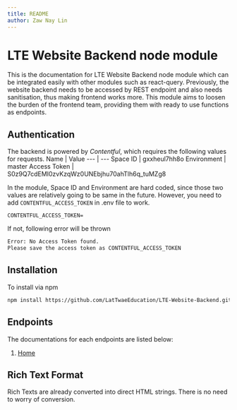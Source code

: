 ```yaml
---
title: README
author: Zaw Nay Lin
---
```


# LTE Website Backend node module

This is the documentation for LTE Website Backend node module which can be integrated easily with other modules such as react-query.
Previously, the website backend needs to be accessed by REST endpoint and also needs sanitisation, thus making frontend works more.
This module aims to loosen the burden of the frontend team, providing them with ready to use functions as endpoints.

## Authentication

The backend is powered by _Contentful_, which requires the following values for requests.
Name | Value
--- | ---
Space ID | gxxheul7hh8o
Environment | master
Access Token | S0z9Q7cdEMI0zvKzqWz0UNEbjhu70ahTlh6q_tuMZg8

In the module, Space ID and Environment are hard coded, since those two values are relatively going to be same in the future.
However, you need to add `CONTENTFUL_ACCESS_TOKEN` in .env file to work.

```.env
CONTENTFUL_ACCESS_TOKEN=
```

If not, following error will be thrown

```sh
Error: No Access Token found.
Please save the access token as CONTENTFUL_ACCESS_TOKEN
```

## Installation

To install via npm

```sh
npm install https://github.com/LatTwaeEducation/LTE-Website-Backend.git
```

## Endpoints

The documentations for each endpoints are listed below:

1. [Home](./Home.md)
<h2 id='rich-text'>Rich Text Format</h2>
Rich Texts are already converted into direct HTML strings. There is no need to worry of conversion.
